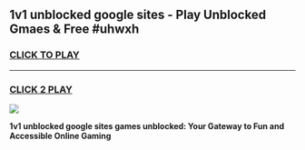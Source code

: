 
## 1v1 unblocked google sites - Play Unblocked Gmaes & Free #uhwxh
<h3>
<a href="https://news.freeplayer.one?title=1v1_unblocked_google_sites&ref=24F">CLICK TO PLAY</a></h3>
<hr>

<h3>
<a href="https://news.freeplayer.one?title=1v1_unblocked_google_sites&ref=24F">CLICK 2 PLAY</a>
  
</h3>

<a href="https://news.freeplayer.one?title=1v1_unblocked_google_sites&ref=24F/"><img src="https://clearcache.store/games.png"></a>


**1v1 unblocked google sites games unblocked: Your Gateway to Fun and Accessible Online Gaming**
